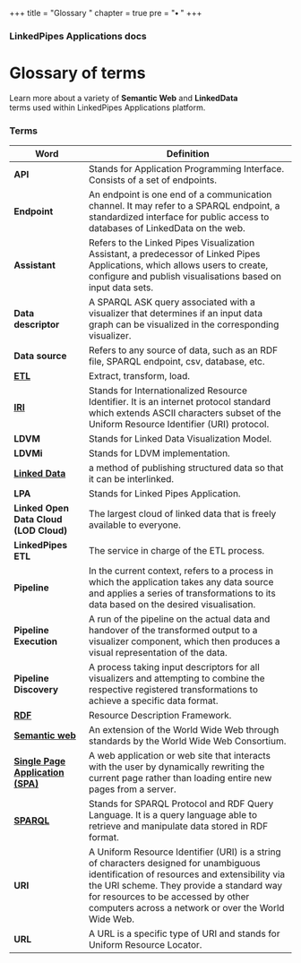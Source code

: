 +++
title = "Glossary "
chapter = true
pre = "<b>• </b>"
+++

### LinkedPipes Applications docs

# Glossary of terms

Learn more about a variety of **Semantic Web** and **LinkedData** <br />
terms used within LinkedPipes Applications platform.

### Terms

| Word                                                                                       | Definition                                                                                                                                                                                                                                                                        |
| ------------------------------------------------------------------------------------------ | --------------------------------------------------------------------------------------------------------------------------------------------------------------------------------------------------------------------------------------------------------------------------------- |
| **API**                                                                                    | Stands for Application Programming Interface. Consists of a set of endpoints.                                                                                                                                                                                                      |
| **Endpoint**                                                                               | An endpoint is one end of a communication channel. It may refer to a SPARQL endpoint, a standardized interface for public access to databases of LinkedData on the web.                                                                                                                                                                                                                                 |
| **Assistant**                                                                              | Refers to the Linked Pipes Visualization Assistant, a predecessor of Linked Pipes Applications, which allows users to create, configure and publish visualisations based on input data sets.                                                                                                                                  |
| **Data descriptor**                                                                        | A SPARQL ASK query associated with a visualizer that determines if an input data graph can be visualized in the corresponding visualizer.                                                                                                                                        |
| **Data source**                                                                            | Refers to any source of data, such as an RDF file, SPARQL endpoint, csv, database, etc.                                                                                                                                                                                                            |
| [**ETL**](https://en.wikipedia.org/wiki/Extract,_transform,_load)                          | Extract, transform, load.                                                                                                                                                                                                                                                         |
| [**IRI**](https://en.wikipedia.org/wiki/Internationalized_Resource_Identifier)             | Stands for Internationalized Resource Identifier. It is an internet protocol standard which extends ASCII characters subset of the Uniform Resource Identifier (URI) protocol.                                                                                                    |
| **LDVM**                                                                                   | Stands for Linked Data Visualization Model.                                                                                                                                                                                                                                       |
| **LDVMi**                                                                                  | Stands for LDVM implementation.                                                                                                                                                                                                                                                   |
| [**Linked Data**](https://en.wikipedia.org/wiki/Linked_data)                               | a method of publishing structured data so that it can be interlinked.                                                                                                                                                                                                             |
| **LPA**                                                                                    | Stands for Linked Pipes Application.                                                                                                                                                                                                                                              |
| **Linked Open Data Cloud (LOD Cloud)**                                                     | The largest cloud of linked data that is freely available to everyone.                                                                                                                                                                                                            |
| **LinkedPipes ETL**                                                                        | The service in charge of the ETL process.                                                                                                                                                                                                                                         |
| **Pipeline**                                                                               | In the current context, refers to a process in which the application takes any data source and applies a series of transformations to its data based on the desired visualisation.                                                                                              |
| **Pipeline Execution**                                                                     | A run of the pipeline on the actual data and handover of the transformed output to a visualizer component, which then produces a visual representation of the data.                                                                                                                        |
| **Pipeline Discovery**                                                                     | A process taking input descriptors for all visualizers and attempting to combine the respective registered transformations to achieve a specific data format.                                                                                                                       |
| [**RDF**](https://en.wikipedia.org/wiki/Resource_Description_Framework)                    | Resource Description Framework.                                                                                                                                                                                                                                                   |
| [**Semantic web**](https://en.wikipedia.org/wiki/Semantic_Web)                             | An extension of the World Wide Web through standards by the World Wide Web Consortium.                                                                                                                                                                                            |
| [**Single Page Application (SPA)**](https://en.wikipedia.org/wiki/Single-page_application) | A web application or web site that interacts with the user by dynamically rewriting the current page rather than loading entire new pages from a server.                                                                                                                          |
| [**SPARQL**](https://en.wikipedia.org/wiki/SPARQL)                                         | Stands for SPARQL Protocol and RDF Query Language. It is a query language able to retrieve and manipulate data stored in RDF format.                                                                                                                                              |
| **URI**                                                                                    | A Uniform Resource Identifier (URI) is a string of characters designed for unambiguous identification of resources and extensibility via the URI scheme. They provide a standard way for resources to be accessed by other computers across a network or over the World Wide Web. |
| **URL**                                                                                    | A URL is a specific type of URI and stands for Uniform Resource Locator.                                                                                                                                                                                                          |
